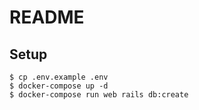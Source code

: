 # README

## Setup

```
$ cp .env.example .env
$ docker-compose up -d
$ docker-compose run web rails db:create
```

